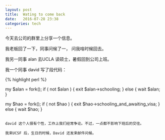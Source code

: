 ```yaml
---
layout: post
title:  Wating to come back 
date:   2016-07-28 23:38 
categories: tech 
---
```

今天去公司的群里上分享一个信息。

我老板回了一下，同事问候了一， 问我啥时候回去。

我另一同事 alan 去UCLA 读硕士，暑假回到公司上班。


我一个同事 david 写了段代码：

{% highlight perl %}

my $alan = fork();
if ( not $alan ) {
    exit $alan->schooling;
}
else {
    wait $alan;
}

my $hao = fork();
if ( not $hao ) {
    exit $hao->schooling_and_awaiting_visa;
}
else {
    wait $hao;
}

```

david 这个人很有个性，工作上我们经常争论。不过，一点都不影响下班后的交往。

我来UCSF 后，生日的时候，David 还发来邮件问候。



